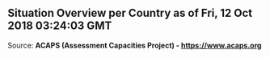 ## Situation Overview per Country as of Fri, 12 Oct 2018 03:24:03 GMT

Source: **ACAPS (Assessment Capacities Project) - https://www.acaps.org**